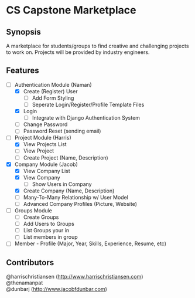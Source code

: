 # CS Capstone Marketplace

## Synopsis

A marketplace for students/groups to find creative and challenging projects to work on. Projects will be provided by industry engineers.  

## Features

- [ ] Authentication Module (Naman)
	- [X] Create (Register) User
		- [ ] Add Form Styling
		- [ ] Seperate Login/Register/Profile Template Files
	- [X] Login
		- [ ] Integrate with Django Authentication System
	- [ ] Change Password
	- [ ] Password Reset (sending email)
- [ ] Project Module (Harris)
	- [X] View Projects List
	- [ ] View Project
	- [ ] Create Project (Name, Description)
- [X] Company Module (Jacob)
	- [X] View Company List
	- [X] View Company
		- [ ] Show Users in Company
	- [X] Create Company (Name, Description)
	- [ ] Many-To-Many Relationship w/ User Model
	- [ ] Advanced Company Profiles (Picture, Website)
- [ ] Groups Module
	- [ ] Create Groups
	- [ ] Add Users to Groups
	- [ ] List Groups your in
	- [ ] List members in group
- [ ] Member - Profile (Major, Year, Skills, Experience, Resume, etc)

## Contributors

@harrischristiansen (http://www.harrischristiansen.com)  
@thenamanpat  
@dunbarj (http://www.jacobfdunbar.com)
